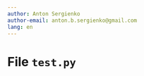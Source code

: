```yaml
---
author: Anton Sergienko
author-email: anton.b.sergienko@gmail.com
lang: en
---
```


# File `test.py`
